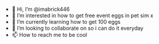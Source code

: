 - 👋 Hi, I’m @imabrick446
- 👀 I’m interested in how to get free event eggs in pet sim x
- 🌱 I’m currently learning how to get 100 eggs
- 💞️ I’m looking to collaborate on so i can do it everyday
- 📫 How to reach me to be cool

<!---
imabrick446/imabrick446 is a ✨ special ✨ repository because its `README.md` (this file) appears on your GitHub profile.
You can click the Preview link to take a look at your changes.
--->
